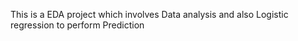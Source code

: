 This is a EDA project which involves Data analysis and also Logistic regression to perform Prediction
